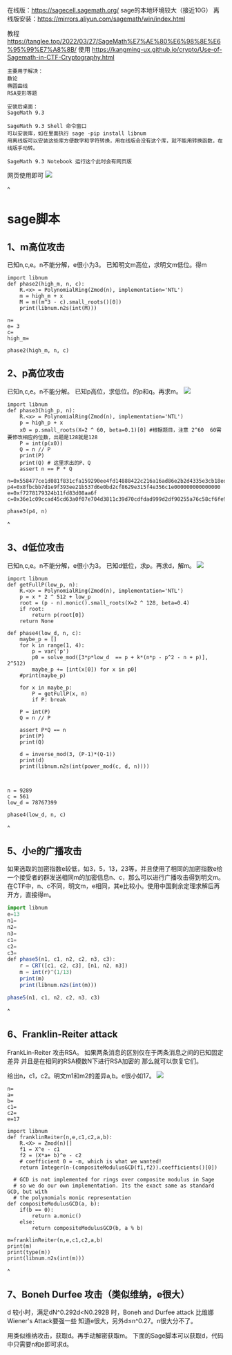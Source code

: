 在线版：<https://sagecell.sagemath.org/>
sage的本地环境较大（接近10G）
离线版安装：<https://mirrors.aliyun.com/sagemath/win/index.html>


教程
<https://tanglee.top/2022/03/27/SageMath%E7%AE%80%E6%98%8E%E6%95%99%E7%A8%8B/>
使用
<https://kangming-ux.github.io/crypto/Use-of-Sagemath-in-CTF-Cryptography.html>
```
主要用于解决：
数论
椭圆曲线
RSA变形等题
```
```
安装后桌面：
SageMath 9.3

SageMath 9.3 Shell 命令窗口
可以安装库，如在里面执行 sage -pip install libnum
用离线版可以安装这些库方便数字和字符转换，用在线版会没有这个库，就不能用转换函数，在线版手动转。

SageMath 9.3 Notebook 运行这个此时会有网页版
```
网页使用即可
![](.topwrite/assets/image_1732633628535.png)


^
# **sage脚本**

## **1、m高位攻击**
已知n,c,e。n不能分解，e很小为3。
已知明文m高位，求明文m低位。得m
```
import libnum
def phase2(high_m, n, c):
    R.<x> = PolynomialRing(Zmod(n), implementation='NTL')
    m = high_m + x
    M = m((m^3 - c).small_roots()[0])
    print(libnum.n2s(int(M)))

n= 
e= 3
c= 
high_m= 

phase2(high_m, n, c)
```


## **2、p高位攻击**
已知n,c,e。n不能分解。
已知p高位，求低位。的p和q。再求m。
![](.topwrite/assets/image_1732688825513.png)
```
import libnum
def phase3(high_p, n):
    R.<x> = PolynomialRing(Zmod(n), implementation='NTL')
    p = high_p + x
    x0 = p.small_roots(X=2 ^ 60, beta=0.1)[0] #根据题目，注意 2^60  60需要修改相应的位数，出题是128就是128
    P = int(p(x0))
    Q = n // P
    print(P)
    print(Q) # 这里求出的P、Q
    assert n == P * Q

n=0x558477ce1d081f831cfa159290ee4fd14888422c216a16ad86e2b2d4335e3cb18ed0120a955f970b17b229a8e7d0ae1b6f0c40213ad0e127eba99ae0d8a82397
p4=0x8fbcbb7d1e9f393ee21b537d6e0bd2cf8629e315f4e356c1e000000000000000
e=0xf7278179324b11fd83d08aa6f
c=0x36e1c09ccad45cd63a0f07e704d3811c39d70cdfdad999d2df90255a76c58cf6fe99ac1ab1d5d99a4ce1a2ebdbfbc49ce72df2a0b90766ff84ab0ef62068d46b

phase3(p4, n)
```


^
## **3、d低位攻击**
已知n,c,e。n不能分解，e很小为3。
已知d低位，求p。再求d，解m。
![](.topwrite/assets/image_1732690106212.png)
```
import libnum
def getFullP(low_p, n):
    R.<x> = PolynomialRing(Zmod(n), implementation='NTL')
    p = x * 2 ^ 512 + low_p
    root = (p - n).monic().small_roots(X=2 ^ 128, beta=0.4)
    if root:
        return p(root[0])
    return None

def phase4(low_d, n, c):
    maybe_p = []
    for k in range(1, 4):
        p = var('p')
        p0 = solve_mod([3*p*low_d  == p + k*(n*p - p^2 - n + p)], 2^512)
        maybe_p += [int(x[0]) for x in p0]
    #print(maybe_p)

    for x in maybe_p:
        P = getFullP(x, n)
        if P: break

    P = int(P)
    Q = n // P

    assert P*Q == n
    print(P)
    print(Q)

    d = inverse_mod(3, (P-1)*(Q-1))
    print(d)
    print(libnum.n2s(int(power_mod(c, d, n))))



n = 9289
c = 561
low_d = 78767399

phase4(low_d, n, c)
```
^
## **5、小e的广播攻击**
如果选取的加密指数e较低，如3，5，13，23等，并且使用了相同的加密指数e给一个接受者的群发送相同m的加密信息n、c，那么可以进行广播攻击得到明文m。
在CTF中，n、c不同，明文m，e相同，其e比较小。使用中国剩余定理求解后再开方，直接得m。


```javascript
import libnum
e=13
n1= 
n2= 
n3= 
c1= 
c2= 
c3= 
def phase5(n1, c1, n2, c2, n3, c3):
    r = CRT([c1, c2, c3], [n1, n2, n3])
    m = int(r)^(1/13)
    print(m)
    print(libnum.n2s(int(m)))

phase5(n1, c1, n2, c2, n3, c3)
```




^
## **6、Franklin-Reiter attack**
FrankLin-Reiter 攻击RSA。
如果两条消息的区别仅在于两条消息之间的已知固定差异
并且是在相同的RSA模数N下进行RSA加密的
那么就可以恢复它们。

给出n，c1，c2。明文m1和m2的差异a,b。e很小如17。
![](.topwrite/assets/image_1732693255858.png)

```
n=
a=
b=
c1=
c2=
e=17

import libnum
def franklinReiter(n,e,c1,c2,a,b):
    R.<X> = Zmod(n)[]
    f1 = X^e - c1
    f2 = (X*a+ b)^e - c2
    # coefficient 0 = -m, which is what we wanted!
    return Integer(n-(compositeModulusGCD(f1,f2)).coefficients()[0])

  # GCD is not implemented for rings over composite modulus in Sage
  # so we do our own implementation. Its the exact same as standard GCD, but with
  # the polynomials monic representation
def compositeModulusGCD(a, b):
    if(b == 0):
        return a.monic()
    else:
        return compositeModulusGCD(b, a % b)

m=franklinReiter(n,e,c1,c2,a,b)
print(m)
print(type(m))
print(libnum.n2s(int(m)))
```

^
## **7、Boneh Durfee 攻击（类似维纳，e很大）**
d 较小时，满足dN^0.292d<N0.292B  时，Boneh and Durfee attack 比维娜 Wiener's Attack要强一些
知道e很大，另外d≤n^0.27。n很大分不了。

用类似维纳攻击，获取d。再手动解密获取m。
下面的Sage脚本可以获取d，代码中只需要n和e即可求d。













